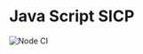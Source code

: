 # Java Script SICP

![Node CI](https://github.com/vsbdn/GeneratorHTML--SICP/workflows/Node%20CI/badge.svg)

